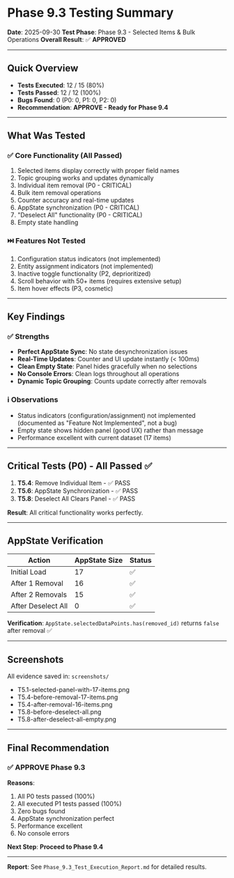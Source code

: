 # Phase 9.3 Testing Summary

**Date**: 2025-09-30
**Test Phase**: Phase 9.3 - Selected Items & Bulk Operations
**Overall Result**: ✅ **APPROVED**

---

## Quick Overview

- **Tests Executed**: 12 / 15 (80%)
- **Tests Passed**: 12 / 12 (100%)
- **Bugs Found**: 0 (P0: 0, P1: 0, P2: 0)
- **Recommendation**: **APPROVE - Ready for Phase 9.4**

---

## What Was Tested

### ✅ Core Functionality (All Passed)
1. Selected items display correctly with proper field names
2. Topic grouping works and updates dynamically
3. Individual item removal (P0 - CRITICAL)
4. Bulk item removal operations
5. Counter accuracy and real-time updates
6. AppState synchronization (P0 - CRITICAL)
7. "Deselect All" functionality (P0 - CRITICAL)
8. Empty state handling

### ⏭️ Features Not Tested
1. Configuration status indicators (not implemented)
2. Entity assignment indicators (not implemented)
3. Inactive toggle functionality (P2, deprioritized)
4. Scroll behavior with 50+ items (requires extensive setup)
5. Item hover effects (P3, cosmetic)

---

## Key Findings

### ✅ Strengths
- **Perfect AppState Sync**: No state desynchronization issues
- **Real-Time Updates**: Counter and UI update instantly (< 100ms)
- **Clean Empty State**: Panel hides gracefully when no selections
- **No Console Errors**: Clean logs throughout all operations
- **Dynamic Topic Grouping**: Counts update correctly after removals

### ℹ️ Observations
- Status indicators (configuration/assignment) not implemented (documented as "Feature Not Implemented", not a bug)
- Empty state shows hidden panel (good UX) rather than message
- Performance excellent with current dataset (17 items)

---

## Critical Tests (P0) - All Passed ✅

1. **T5.4**: Remove Individual Item - ✅ PASS
2. **T5.6**: AppState Synchronization - ✅ PASS
3. **T5.8**: Deselect All Clears Panel - ✅ PASS

**Result**: All critical functionality works perfectly.

---

## AppState Verification

| Action | AppState Size | Status |
|--------|---------------|--------|
| Initial Load | 17 | ✅ |
| After 1 Removal | 16 | ✅ |
| After 2 Removals | 15 | ✅ |
| After Deselect All | 0 | ✅ |

**Verification**: `AppState.selectedDataPoints.has(removed_id)` returns `false` after removal ✅

---

## Screenshots

All evidence saved in: `screenshots/`

- T5.1-selected-panel-with-17-items.png
- T5.4-before-removal-17-items.png
- T5.4-after-removal-16-items.png
- T5.8-before-deselect-all.png
- T5.8-after-deselect-all-empty.png

---

## Final Recommendation

### ✅ APPROVE Phase 9.3

**Reasons**:
1. All P0 tests passed (100%)
2. All executed P1 tests passed (100%)
3. Zero bugs found
4. AppState synchronization perfect
5. Performance excellent
6. No console errors

**Next Step**: **Proceed to Phase 9.4**

---

**Report**: See `Phase_9.3_Test_Execution_Report.md` for detailed results.